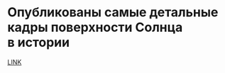 # Опубликованы самые детальные кадры поверхности Солнца в истории



[LINK](https://varlamov.ru/3770619.html)
